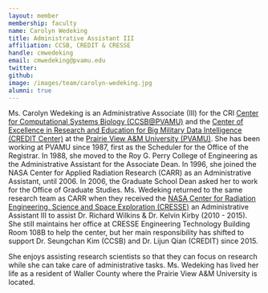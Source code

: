 ```yaml
---
layout: member
membership: faculty
name: Carolyn Wedeking
title: Administrative Assistant III
affiliation: CCSB, CREDIT & CRESSE
handle: cmwedeking
email: cmwedeking@pvamu.edu
twitter: 
github: 
image: /images/team/carolyn-wedeking.jpg
alumni: true
---
```


Ms. Carolyn Wedeking is an Administrative Associate (III) for the CRI [Center for Computational Systems Biology (CCSB@PVAMU)]({{site.baseurl}}{{"/"}}) and the [Center of Excellence in Research and Education for Big Military Data Intelligence (CREDIT Center)](http://credit.pvamu.edu) at the [Prairie View A&M University (PVAMU)](http://www.pvamu.edu).  She has been working at PVAMU since 1987, first as the Scheduler for the Office of the Registrar. In 1988, she moved to the Roy G. Perry College of Engineering as the Administrative Assistant for the Associate Dean.  In 1996, she joined the NASA Center for Applied Radiation Research (CARR) as an Administrative Assistant, until 2006.  In 2006, the Graduate School Dean asked her to work for the Office of Graduate Studies.  Ms. Wedeking returned to the same research team as CARR when they received the [NASA Center for Radiation Engineering, Science and Space Exploration (CRESSE)](https://www.pvamu.edu/cresse/) an Administrative Assistant III to assist Dr. Richard  Wilkins & Dr. Kelvin Kirby (2010 - 2015).  She still maintains her office at CRESSE Engineering Technology Building Room 108B to help the center, but her main responsibility has shifted to support Dr. Seungchan Kim (CCSB) and Dr. Lijun Qian (CREDIT) since 2015.
 
She enjoys assisting research scientists so that they can focus on research while she can take care of administrative tasks.  Ms. Wedeking has lived her life as a resident of Waller County where the Prairie View A&M University is located. 
